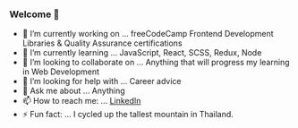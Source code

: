 ### Welcome 👋

- 🔭 I’m currently working on ... freeCodeCamp Frontend Development Libraries & Quality Assurance certifications
- 🌱 I’m currently learning ... JavaScript, React, SCSS, Redux, Node
- 👯 I’m looking to collaborate on ... Anything that will progress my learning in Web Development
- 🤔 I’m looking for help with ... Career advice
- 💬 Ask me about ... Anything
- 📫 How to reach me: ... [LinkedIn](https://www.linkedin.com/in/jethro-d/)
- ⚡ Fun fact: ... I cycled up the tallest mountain in Thailand. 
